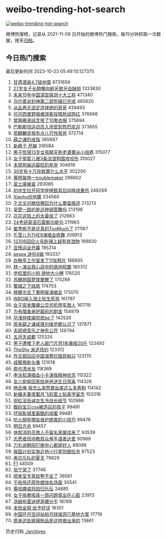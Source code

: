 # weibo-trending-hot-search

[![weibo-trending-hot-search](https://github.com/ameizi/weibo-trending-hot-search/actions/workflows/ci.yml/badge.svg)](https://github.com/ameizi/weibo-trending-hot-search/actions/workflows/ci.yml)

微博热搜榜，记录从 2021-11-08 日开始的微博热门搜索。每15分钟抓取一次数据，按天[归档](./archives)。

## 今日热门搜索

<!-- BEGIN --> 
最后更新时间 2023-10-23 05:49:10.127375 
1. [甘肃酒泉4.7级地震](https://s.weibo.com/weibo?q=%23%E7%94%98%E8%82%83%E9%85%92%E6%B3%894.7%E7%BA%A7%E5%9C%B0%E9%9C%87%23&t=31&band_rank=2&Refer=top) 9731659
1. [27岁女子长期横向刷牙致牙齿缺损](https://s.weibo.com/weibo?q=%2327%E5%B2%81%E5%A5%B3%E5%AD%90%E9%95%BF%E6%9C%9F%E6%A8%AA%E5%90%91%E5%88%B7%E7%89%99%E8%87%B4%E7%89%99%E9%BD%BF%E7%BC%BA%E6%8D%9F%23&t=31&band_rank=1&Refer=top) 1333830
1. [未来15年中国深空探测十大工程](https://s.weibo.com/weibo?q=%23%E6%9C%AA%E6%9D%A515%E5%B9%B4%E4%B8%AD%E5%9B%BD%E6%B7%B1%E7%A9%BA%E6%8E%A2%E6%B5%8B%E5%8D%81%E5%A4%A7%E5%B7%A5%E7%A8%8B%23&t=31&band_rank=3&Refer=top) 471340
1. [乌尔善说封神第二部剪辑已完成](https://s.weibo.com/weibo?q=%23%E4%B9%8C%E5%B0%94%E5%96%84%E8%AF%B4%E5%B0%81%E7%A5%9E%E7%AC%AC%E4%BA%8C%E9%83%A8%E5%89%AA%E8%BE%91%E5%B7%B2%E5%AE%8C%E6%88%90%23&t=31&band_rank=4&Refer=top) 465620
1. [从此再无坚定选择她的哥哥](https://s.weibo.com/weibo?q=%23%E4%BB%8E%E6%AD%A4%E5%86%8D%E6%97%A0%E5%9D%9A%E5%AE%9A%E9%80%89%E6%8B%A9%E5%A5%B9%E7%9A%84%E5%93%A5%E5%93%A5%23&t=31&band_rank=5&Refer=top) 439493
1. [可可西里野狼被游客投喂胖成网红](https://s.weibo.com/weibo?q=%23%E5%8F%AF%E5%8F%AF%E8%A5%BF%E9%87%8C%E9%87%8E%E7%8B%BC%E8%A2%AB%E6%B8%B8%E5%AE%A2%E6%8A%95%E5%96%82%E8%83%96%E6%88%90%E7%BD%91%E7%BA%A2%23&t=31&band_rank=6&Refer=top) 376666
1. [曾舜晞录综艺带了10套衣服](https://s.weibo.com/weibo?q=%23%E6%9B%BE%E8%88%9C%E6%99%9E%E5%BD%95%E7%BB%BC%E8%89%BA%E5%B8%A6%E4%BA%8610%E5%A5%97%E8%A1%A3%E6%9C%8D%23&t=31&band_rank=7&Refer=top) 375694
1. [巴勒斯坦运动员入场受到热烈欢迎](https://s.weibo.com/weibo?q=%23%E5%B7%B4%E5%8B%92%E6%96%AF%E5%9D%A6%E8%BF%90%E5%8A%A8%E5%91%98%E5%85%A5%E5%9C%BA%E5%8F%97%E5%88%B0%E7%83%AD%E7%83%88%E6%AC%A2%E8%BF%8E%23&t=31&band_rank=8&Refer=top) 373655
1. [郭麒麟说我有点儿可怜我爸](https://s.weibo.com/weibo?q=%23%E9%83%AD%E9%BA%92%E9%BA%9F%E8%AF%B4%E6%88%91%E6%9C%89%E7%82%B9%E5%84%BF%E5%8F%AF%E6%80%9C%E6%88%91%E7%88%B8%23&t=31&band_rank=9&Refer=top) 372714
1. [薛之谦扔戒指](https://s.weibo.com/weibo?q=%23%E8%96%9B%E4%B9%8B%E8%B0%A6%E6%89%94%E6%88%92%E6%8C%87%23&t=31&band_rank=17&Refer=top) 365687
1. [新裤子 开蹦](https://s.weibo.com/weibo?q=%E6%96%B0%E8%A3%A4%E5%AD%90%20%E5%BC%80%E8%B9%A6&t=31&band_rank=10&Refer=top) 316584
1. [男子性侵13岁女孩聊天称老婆要从小培养](https://s.weibo.com/weibo?q=%23%E7%94%B7%E5%AD%90%E6%80%A7%E4%BE%B513%E5%B2%81%E5%A5%B3%E5%AD%A9%E8%81%8A%E5%A4%A9%E7%A7%B0%E8%80%81%E5%A9%86%E8%A6%81%E4%BB%8E%E5%B0%8F%E5%9F%B9%E5%85%BB%23&t=31&band_rank=11&Refer=top) 315077
1. [女子带婴儿被3条流浪狗围攻咬伤](https://s.weibo.com/weibo?q=%23%E5%A5%B3%E5%AD%90%E5%B8%A6%E5%A9%B4%E5%84%BF%E8%A2%AB3%E6%9D%A1%E6%B5%81%E6%B5%AA%E7%8B%97%E5%9B%B4%E6%94%BB%E5%92%AC%E4%BC%A4%23&t=31&band_rank=12&Refer=top) 310027
1. [本周狗屎运最旺的星座](https://s.weibo.com/weibo?q=%E6%9C%AC%E5%91%A8%E7%8B%97%E5%B1%8E%E8%BF%90%E6%9C%80%E6%97%BA%E7%9A%84%E6%98%9F%E5%BA%A7&t=31&band_rank=13&Refer=top) 304919
1. [30岁有十万存款算什么水平](https://s.weibo.com/weibo?q=%2330%E5%B2%81%E6%9C%89%E5%8D%81%E4%B8%87%E5%AD%98%E6%AC%BE%E7%AE%97%E4%BB%80%E4%B9%88%E6%B0%B4%E5%B9%B3%23&t=31&band_rank=14&Refer=top) 302200
1. [黄明昊林一troublemaker](https://s.weibo.com/weibo?q=%23%E9%BB%84%E6%98%8E%E6%98%8A%E6%9E%97%E4%B8%80troublemaker%23&t=31&band_rank=15&Refer=top) 296602
1. [富士康被查](https://s.weibo.com/weibo?q=%23%E5%AF%8C%E5%A3%AB%E5%BA%B7%E8%A2%AB%E6%9F%A5%23&t=31&band_rank=16&Refer=top) 293065
1. [初中生拉开同学座椅致其后仰摔成重伤](https://s.weibo.com/weibo?q=%23%E5%88%9D%E4%B8%AD%E7%94%9F%E6%8B%89%E5%BC%80%E5%90%8C%E5%AD%A6%E5%BA%A7%E6%A4%85%E8%87%B4%E5%85%B6%E5%90%8E%E4%BB%B0%E6%91%94%E6%88%90%E9%87%8D%E4%BC%A4%23&t=31&band_rank=18&Refer=top) 248269
1. [Xiaohu伏地魔](https://s.weibo.com/weibo?q=%23Xiaohu%E4%BC%8F%E5%9C%B0%E9%AD%94%23&t=31&band_rank=19&Refer=top) 234560
1. [于文文问微信撤回为什么要留痕迹](https://s.weibo.com/weibo?q=%23%E4%BA%8E%E6%96%87%E6%96%87%E9%97%AE%E5%BE%AE%E4%BF%A1%E6%92%A4%E5%9B%9E%E4%B8%BA%E4%BB%80%E4%B9%88%E8%A6%81%E7%95%99%E7%97%95%E8%BF%B9%23&t=31&band_rank=20&Refer=top) 213213
1. [吴楚一跳的是这种钢管舞吗](https://s.weibo.com/weibo?q=%E5%90%B4%E6%A5%9A%E4%B8%80%E8%B7%B3%E7%9A%84%E6%98%AF%E8%BF%99%E7%A7%8D%E9%92%A2%E7%AE%A1%E8%88%9E%E5%90%97&t=31&band_rank=21&Refer=top) 213198
1. [花花这班上的太委屈了](https://s.weibo.com/weibo?q=%23%E8%8A%B1%E8%8A%B1%E8%BF%99%E7%8F%AD%E4%B8%8A%E7%9A%84%E5%A4%AA%E5%A7%94%E5%B1%88%E4%BA%86%23&t=31&band_rank=22&Refer=top) 212663
1. [24考研英语石雷鹏功能句](https://s.weibo.com/weibo?q=24%E8%80%83%E7%A0%94%E8%8B%B1%E8%AF%AD%E7%9F%B3%E9%9B%B7%E9%B9%8F%E5%8A%9F%E8%83%BD%E5%8F%A5&t=31&band_rank=31&Refer=top) 211963
1. [崔秀彬不是这真的TooMuch了](https://s.weibo.com/weibo?q=%E5%B4%94%E7%A7%80%E5%BD%AC%E4%B8%8D%E6%98%AF%E8%BF%99%E7%9C%9F%E7%9A%84TooMuch%E4%BA%86&t=31&band_rank=32&Refer=top) 211167
1. [孔雪儿为THE9演唱会练舞](https://s.weibo.com/weibo?q=%23%E5%AD%94%E9%9B%AA%E5%84%BF%E4%B8%BATHE9%E6%BC%94%E5%94%B1%E4%BC%9A%E7%BB%83%E8%88%9E%23&t=31&band_rank=23&Refer=top) 209913
1. [12306回应火车卧铺上疑有排泄物](https://s.weibo.com/weibo?q=%2312306%E5%9B%9E%E5%BA%94%E7%81%AB%E8%BD%A6%E5%8D%A7%E9%93%BA%E4%B8%8A%E7%96%91%E6%9C%89%E6%8E%92%E6%B3%84%E7%89%A9%23&t=31&band_rank=24&Refer=top) 199830
1. [亚残运会开幕](https://s.weibo.com/weibo?q=%23%E4%BA%9A%E6%AE%8B%E8%BF%90%E4%BC%9A%E5%BC%80%E5%B9%95%23&t=31&band_rank=3&Refer=top) 195214
1. [aespa 迷你4辑](https://s.weibo.com/weibo?q=aespa%20%E8%BF%B7%E4%BD%A04%E8%BE%91&t=31&band_rank=22&Refer=top) 193337
1. [白敬亭工作室发了11张照片](https://s.weibo.com/weibo?q=%23%E7%99%BD%E6%95%AC%E4%BA%AD%E5%B7%A5%E4%BD%9C%E5%AE%A4%E5%8F%91%E4%BA%8611%E5%BC%A0%E7%85%A7%E7%89%87%23&t=31&band_rank=25&Refer=top) 188935
1. [林一演出我心目中的痞帅校霸](https://s.weibo.com/weibo?q=%23%E6%9E%97%E4%B8%80%E6%BC%94%E5%87%BA%E6%88%91%E5%BF%83%E7%9B%AE%E4%B8%AD%E7%9A%84%E7%97%9E%E5%B8%85%E6%A0%A1%E9%9C%B8%23&t=31&band_rank=26&Refer=top) 180312
1. [学校里的小狗 随地大小睡](https://s.weibo.com/weibo?q=%E5%AD%A6%E6%A0%A1%E9%87%8C%E7%9A%84%E5%B0%8F%E7%8B%97%20%E9%9A%8F%E5%9C%B0%E5%A4%A7%E5%B0%8F%E7%9D%A1&t=31&band_rank=32&Refer=top) 176520
1. [苏醒刚圆梦就要醒了](https://s.weibo.com/weibo?q=%23%E8%8B%8F%E9%86%92%E5%88%9A%E5%9C%86%E6%A2%A6%E5%B0%B1%E8%A6%81%E9%86%92%E4%BA%86%23&t=31&band_rank=27&Refer=top) 175289
1. [繁城之下结局](https://s.weibo.com/weibo?q=%E7%B9%81%E5%9F%8E%E4%B9%8B%E4%B8%8B%E7%BB%93%E5%B1%80&t=31&band_rank=28&Refer=top) 174703
1. [檀健次去了黄明昊演唱会](https://s.weibo.com/weibo?q=%23%E6%AA%80%E5%81%A5%E6%AC%A1%E5%8E%BB%E4%BA%86%E9%BB%84%E6%98%8E%E6%98%8A%E6%BC%94%E5%94%B1%E4%BC%9A%23&t=31&band_rank=29&Refer=top) 173070
1. [WBG掉入瑞士轮生死局](https://s.weibo.com/weibo?q=%23WBG%E6%8E%89%E5%85%A5%E7%91%9E%E5%A3%AB%E8%BD%AE%E7%94%9F%E6%AD%BB%E5%B1%80%23&t=31&band_rank=30&Refer=top) 161787
1. [女子突发腹痛公交司机停车救人](https://s.weibo.com/weibo?q=%23%E5%A5%B3%E5%AD%90%E7%AA%81%E5%8F%91%E8%85%B9%E7%97%9B%E5%85%AC%E4%BA%A4%E5%8F%B8%E6%9C%BA%E5%81%9C%E8%BD%A6%E6%95%91%E4%BA%BA%23&t=31&band_rank=35&Refer=top) 161718
1. [为有暗香来好超前的剧宣](https://s.weibo.com/weibo?q=%23%E4%B8%BA%E6%9C%89%E6%9A%97%E9%A6%99%E6%9D%A5%E5%A5%BD%E8%B6%85%E5%89%8D%E7%9A%84%E5%89%A7%E5%AE%A3%23&t=31&band_rank=33&Refer=top) 154979
1. [华浅仲夜阑彻底be了](https://s.weibo.com/weibo?q=%23%E5%8D%8E%E6%B5%85%E4%BB%B2%E5%A4%9C%E9%98%91%E5%BD%BB%E5%BA%95be%E4%BA%86%23&t=31&band_rank=41&Refer=top) 142526
1. [原来薛之谦戚薇刘维早都认识了](https://s.weibo.com/weibo?q=%23%E5%8E%9F%E6%9D%A5%E8%96%9B%E4%B9%8B%E8%B0%A6%E6%88%9A%E8%96%87%E5%88%98%E7%BB%B4%E6%97%A9%E9%83%BD%E8%AE%A4%E8%AF%86%E4%BA%86%23&t=31&band_rank=34&Refer=top) 137871
1. [夫硕顺音乐之神先公开](https://s.weibo.com/weibo?q=%E5%A4%AB%E7%A1%95%E9%A1%BA%E9%9F%B3%E4%B9%90%E4%B9%8B%E7%A5%9E%E5%85%88%E5%85%AC%E5%BC%80&t=31&band_rank=36&Refer=top) 126794
1. [五月天成都](https://s.weibo.com/weibo?q=%E4%BA%94%E6%9C%88%E5%A4%A9%E6%88%90%E9%83%BD&t=31&band_rank=37&Refer=top) 125324
1. [男子遭楼下老人砸门咒骂1年暴瘦20斤](https://s.weibo.com/weibo?q=%23%E7%94%B7%E5%AD%90%E9%81%AD%E6%A5%BC%E4%B8%8B%E8%80%81%E4%BA%BA%E7%A0%B8%E9%97%A8%E5%92%92%E9%AA%821%E5%B9%B4%E6%9A%B4%E7%98%A620%E6%96%A4%23&t=31&band_rank=38&Refer=top) 123492
1. [TheShy 来还债的](https://s.weibo.com/weibo?q=TheShy%20%E6%9D%A5%E8%BF%98%E5%80%BA%E7%9A%84&t=31&band_rank=39&Refer=top) 123312
1. [外交部回应中国海警拦阻菲船只](https://s.weibo.com/weibo?q=%23%E5%A4%96%E4%BA%A4%E9%83%A8%E5%9B%9E%E5%BA%94%E4%B8%AD%E5%9B%BD%E6%B5%B7%E8%AD%A6%E6%8B%A6%E9%98%BB%E8%8F%B2%E8%88%B9%E5%8F%AA%23&t=31&band_rank=40&Refer=top) 123170
1. [成毅换新头像](https://s.weibo.com/weibo?q=%23%E6%88%90%E6%AF%85%E6%8D%A2%E6%96%B0%E5%A4%B4%E5%83%8F%23&t=31&band_rank=42&Refer=top) 121018
1. [周也清水妆](https://s.weibo.com/weibo?q=%23%E5%91%A8%E4%B9%9F%E6%B8%85%E6%B0%B4%E5%A6%86%23&t=31&band_rank=43&Refer=top) 118369
1. [李泳知演唱会小卡演我精神状态](https://s.weibo.com/weibo?q=%E6%9D%8E%E6%B3%B3%E7%9F%A5%E6%BC%94%E5%94%B1%E4%BC%9A%E5%B0%8F%E5%8D%A1%E6%BC%94%E6%88%91%E7%B2%BE%E7%A5%9E%E7%8A%B6%E6%80%81&t=31&band_rank=44&Refer=top) 115322
1. [女儿偷偷回家给爸爸送生日惊喜](https://s.weibo.com/weibo?q=%23%E5%A5%B3%E5%84%BF%E5%81%B7%E5%81%B7%E5%9B%9E%E5%AE%B6%E7%BB%99%E7%88%B8%E7%88%B8%E9%80%81%E7%94%9F%E6%97%A5%E6%83%8A%E5%96%9C%23&t=31&band_rank=40&Refer=top) 114328
1. [杨丞琳 我怎么突然冒出来这么多男粉](https://s.weibo.com/weibo?q=%E6%9D%A8%E4%B8%9E%E7%90%B3%20%E6%88%91%E6%80%8E%E4%B9%88%E7%AA%81%E7%84%B6%E5%86%92%E5%87%BA%E6%9D%A5%E8%BF%99%E4%B9%88%E5%A4%9A%E7%94%B7%E7%B2%89&t=31&band_rank=46&Refer=top) 114142
1. [新婚夫妻度蜜月飞机窗上贴喜字留念](https://s.weibo.com/weibo?q=%23%E6%96%B0%E5%A9%9A%E5%A4%AB%E5%A6%BB%E5%BA%A6%E8%9C%9C%E6%9C%88%E9%A3%9E%E6%9C%BA%E7%AA%97%E4%B8%8A%E8%B4%B4%E5%96%9C%E5%AD%97%E7%95%99%E5%BF%B5%23&t=31&band_rank=47&Refer=top) 103318
1. [倪虹洁告诫女生冷战长结节](https://s.weibo.com/weibo?q=%23%E5%80%AA%E8%99%B9%E6%B4%81%E5%91%8A%E8%AF%AB%E5%A5%B3%E7%94%9F%E5%86%B7%E6%88%98%E9%95%BF%E7%BB%93%E8%8A%82%23&t=31&band_rank=45&Refer=top) 102966
1. [数码宝贝cos被选召的孩子](https://s.weibo.com/weibo?q=%23%E6%95%B0%E7%A0%81%E5%AE%9D%E8%B4%9Dcos%E8%A2%AB%E9%80%89%E5%8F%AC%E7%9A%84%E5%AD%A9%E5%AD%90%23&t=31&band_rank=48&Refer=top) 99491
1. [环球影城里最酷的闺蜜](https://s.weibo.com/weibo?q=%E7%8E%AF%E7%90%83%E5%BD%B1%E5%9F%8E%E9%87%8C%E6%9C%80%E9%85%B7%E7%9A%84%E9%97%BA%E8%9C%9C&t=31&band_rank=47&Refer=top) 99481
1. [吃火锅有哪些保护肠胃的小技巧](https://s.weibo.com/weibo?q=%23%E5%90%83%E7%81%AB%E9%94%85%E6%9C%89%E5%93%AA%E4%BA%9B%E4%BF%9D%E6%8A%A4%E8%82%A0%E8%83%83%E7%9A%84%E5%B0%8F%E6%8A%80%E5%B7%A7%23&t=31&band_rank=50&Refer=top) 99476
1. [明日方舟](https://s.weibo.com/weibo?q=%E6%98%8E%E6%97%A5%E6%96%B9%E8%88%9F&t=31&band_rank=50&Refer=top) 99457
1. [休假消防员救人不留名家属找来了](https://s.weibo.com/weibo?q=%E4%BC%91%E5%81%87%E6%B6%88%E9%98%B2%E5%91%98%E6%95%91%E4%BA%BA%E4%B8%8D%E7%95%99%E5%90%8D%E5%AE%B6%E5%B1%9E%E6%89%BE%E6%9D%A5%E4%BA%86&t=31&band_rank=49&Refer=top) 93539
1. [志愿者现场教观众用手语表达爱](https://s.weibo.com/weibo?q=%23%E5%BF%97%E6%84%BF%E8%80%85%E7%8E%B0%E5%9C%BA%E6%95%99%E8%A7%82%E4%BC%97%E7%94%A8%E6%89%8B%E8%AF%AD%E8%A1%A8%E8%BE%BE%E7%88%B1%23&t=31&band_rank=50&Refer=top) 90969
1. [力丸说朝阳打歌中心都是好人](https://s.weibo.com/weibo?q=%23%E5%8A%9B%E4%B8%B8%E8%AF%B4%E6%9C%9D%E9%98%B3%E6%89%93%E6%AD%8C%E4%B8%AD%E5%BF%83%E9%83%BD%E6%98%AF%E5%A5%BD%E4%BA%BA%23&t=31&band_rank=36&Refer=top) 89098
1. [我国计划实施近地小行星防御任务](https://s.weibo.com/weibo?q=%23%E6%88%91%E5%9B%BD%E8%AE%A1%E5%88%92%E5%AE%9E%E6%96%BD%E8%BF%91%E5%9C%B0%E5%B0%8F%E8%A1%8C%E6%98%9F%E9%98%B2%E5%BE%A1%E4%BB%BB%E5%8A%A1%23&t=31&band_rank=50&Refer=top) 87523
1. [再见乐队的夏天](https://s.weibo.com/weibo?q=%E5%86%8D%E8%A7%81%E4%B9%90%E9%98%9F%E7%9A%84%E5%A4%8F%E5%A4%A9&t=31&band_rank=33&Refer=top) 79829
1. [F1](https://s.weibo.com/weibo?q=F1&t=31&band_rank=42&Refer=top) 44509
1. [张宁哭了](https://s.weibo.com/weibo?q=%23%E5%BC%A0%E5%AE%81%E5%93%AD%E4%BA%86%23&t=31&band_rank=43&Refer=top) 37748
1. [把鉴宝专家给整不会了](https://s.weibo.com/weibo?q=%23%E6%8A%8A%E9%89%B4%E5%AE%9D%E4%B8%93%E5%AE%B6%E7%BB%99%E6%95%B4%E4%B8%8D%E4%BC%9A%E4%BA%86%23&t=31&band_rank=36&Refer=top) 36561
1. [于和伟还原吹蜡烛名场面](https://s.weibo.com/weibo?q=%23%E4%BA%8E%E5%92%8C%E4%BC%9F%E8%BF%98%E5%8E%9F%E5%90%B9%E8%9C%A1%E7%83%9B%E5%90%8D%E5%9C%BA%E9%9D%A2%23&t=31&band_rank=10&Refer=top) 30541
1. [蕾哈娜或将回归乐坛](https://s.weibo.com/weibo?q=%23%E8%95%BE%E5%93%88%E5%A8%9C%E6%88%96%E5%B0%86%E5%9B%9E%E5%BD%92%E4%B9%90%E5%9D%9B%23&t=31&band_rank=46&Refer=top) 24885
1. [女子咳嗽咳痰一周问题竟出在心脏](https://s.weibo.com/weibo?q=%23%E5%A5%B3%E5%AD%90%E5%92%B3%E5%97%BD%E5%92%B3%E7%97%B0%E4%B8%80%E5%91%A8%E9%97%AE%E9%A2%98%E7%AB%9F%E5%87%BA%E5%9C%A8%E5%BF%83%E8%84%8F%23&t=31&band_rank=32&Refer=top) 23913
1. [汤姆布雷迪伊莲娜分手](https://s.weibo.com/weibo?q=%23%E6%B1%A4%E5%A7%86%E5%B8%83%E9%9B%B7%E8%BF%AA%E4%BC%8A%E8%8E%B2%E5%A8%9C%E5%88%86%E6%89%8B%23&t=31&band_rank=33&Refer=top) 18769
1. [未知全貌 给予好评](https://s.weibo.com/weibo?q=%E6%9C%AA%E7%9F%A5%E5%85%A8%E8%B2%8C%20%E7%BB%99%E4%BA%88%E5%A5%BD%E8%AF%84&t=31&band_rank=43&Refer=top) 18351
1. [中国环月空间站和月球熔洞穴基地方案](https://s.weibo.com/weibo?q=%E4%B8%AD%E5%9B%BD%E7%8E%AF%E6%9C%88%E7%A9%BA%E9%97%B4%E7%AB%99%E5%92%8C%E6%9C%88%E7%90%83%E7%86%94%E6%B4%9E%E7%A9%B4%E5%9F%BA%E5%9C%B0%E6%96%B9%E6%A1%88&t=31&band_rank=46&Refer=top) 17719
1. [原来这些玻璃制品是这样做出来的](https://s.weibo.com/weibo?q=%E5%8E%9F%E6%9D%A5%E8%BF%99%E4%BA%9B%E7%8E%BB%E7%92%83%E5%88%B6%E5%93%81%E6%98%AF%E8%BF%99%E6%A0%B7%E5%81%9A%E5%87%BA%E6%9D%A5%E7%9A%84&t=31&band_rank=49&Refer=top) 13861
<!-- END -->

历史归档 [./archives](./archives)

